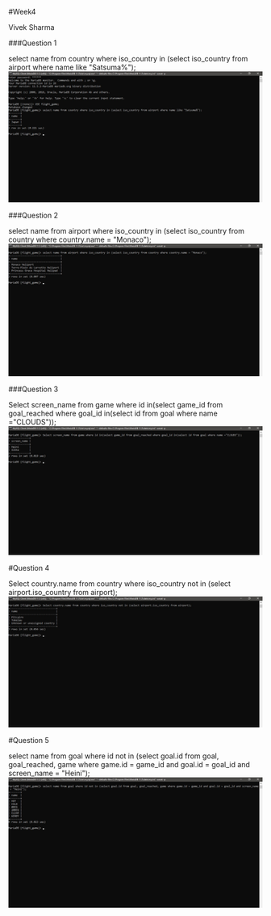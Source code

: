 #Week4

Vivek Sharma

###Question 1

select name from country where iso_country in (select iso_country from airport where name like "Satsuma%");
![img_25.png](img_25.png)


###Question 2

select name from airport where iso_country in (select iso_country from country where country.name = "Monaco");
![img_26.png](img_26.png)


###Question 3

Select screen_name from game where id in(select game_id from goal_reached where goal_id in(select id from goal where name ="CLOUDS"));
![img_27.png](img_27.png)


#Question 4

Select country.name from country where iso_country not in (select airport.iso_country from airport);
![img_28.png](img_28.png)


#Question 5

select name from goal where id not in (select goal.id from goal, goal_reached, game where game.id = game_id and goal.id = goal_id and screen_name = "Heini");
![img_29.png](img_29.png)